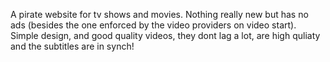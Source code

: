 A pirate website for tv shows and movies. Nothing really new but has no ads (besides the one enforced by the video providers on video start). Simple design, and good quality videos, they dont lag a lot, are high quliaty and the subtitles are in synch!
